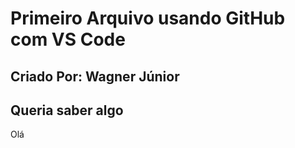 
# Primeiro Arquivo usando GitHub com VS Code

## Criado Por: Wagner Júnior

## Queria saber algo

Olá

